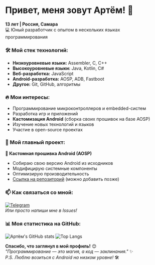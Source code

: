 # Привет, меня зовут Артём! 👋

**13 лет | Россия, Самара**  
💻 Юный разработчик с опытом в нескольких языках программирования  

### 🛠️ Мой стек технологий:
- **Низкоуровневые языки:** Assembler, C, C++
- **Высокоуровневые языки:** Java, Kotlin, C#
- **Веб-разработка:** JavaScript
- **Android-разработка:** AOSP, ADB, Fastboot
- **Другое:** Git, GitHub, алгоритмы

### 🔥 Мои интересы:
- Программирование микроконтроллеров и embedded-систем
- Разработка игр и приложений
- **Кастомизация Android** (сборка своих прошивок на базе AOSP)
- Изучение новых технологий и языков
- Участие в open-source проектах

### 🚀 Мой главный проект:
**📱 Кастомная прошивка Android (AOSP)**  
- Собираю свою версию Android из исходников  
- Модифицирую системные компоненты  
- Оптимизирую производительность  
- [Ссылка на репозиторий](https://github.com/mrwindius/aosp-project) (можно добавить позже)  

### 📫 Как связаться со мной:
[![Telegram](https://img.shields.io/badge/-Telegram-0088cc?style=flat-square&logo=Telegram&logoColor=white)](https://t.me/mrwindius)  
*Или просто напиши мне в Issues!*

### 📊 Моя статистика на GitHub:
![Артём's GitHub stats](https://github-readme-stats.vercel.app/api?username=mrwindius&show_icons=true&theme=radical&hide_border=true)
![Top Langs](https://github-readme-stats.vercel.app/api/top-langs/?username=mrwindius&layout=compact&theme=radical&hide_border=true)

**Спасибо, что заглянул в мой профиль!** 😊  
*"Программирование — это магия, а код — заклинания."* ✨  
*P.S. Люблю возиться с Android на низком уровне!* 🛠️
